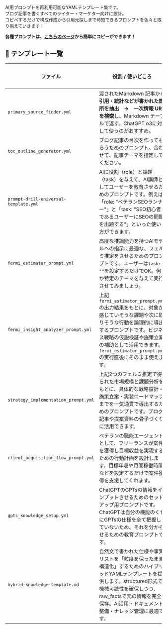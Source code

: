 AI用プロンプトを再利用可能なYAMLテンプレート集です。  
ブログ記事を書くすべてのライター・マーケター向けに設計。  
コピペするだけで構成作成から引用元探しまで時短できるプロンプトを色々と取り揃えていきます！

**各種プロンプトは、[こちらのページ](https://ryusei-blog.github.io/prompt-templates/)から簡単にコピーができます！**

## 📑 テンプレート一覧

| ファイル | 役割 / 使いどころ | プロンプト |
|--|--|--|
| `primary_source_finder.yml` | 渡されたMarkdown 記事から**引用・統計などが書かれた箇所を抽出　→　一次情報 URL を検索**し、Markdown テーブルで返す。ChatGPT o3に対して使うのがおすすめ。 | [open](https://ryusei-blog.github.io/prompt-templates/#psf) |
| `toc_outline_generator.yml` | ブログ記事の目次を作ってもらうためのプロンプト。合わせて、記事テーマを指定してください。 | [open](https://ryusei-blog.github.io/prompt-templates/#tog) |
| `prompt-drill-universal-template.yml` | AIに役割（role）と課題（task）を与えて、AI講師としてユーザーを教育させるためのプロンプトです。例えば「role: "ベテランSEOランナー"」と「task: "SEO初心者であるユーザーにSEOの問題を出題する"」といった使い方ができます。 | [open](https://ryusei-blog.github.io/prompt-templates/#pdut) |
| `fermi_estimator_prompt.yml` | 高度な推論能力を持つAIモデルへの指示に最適な、フェルミ推定をさせるためのプロンプトです。ユーザーは`task: ""`を設定するだけでOK。何か特定のテーマを与えて実行させてみましょう。 | [open](https://ryusei-blog.github.io/prompt-templates/#fep) |
| `fermi_insight_analyzer_prompt.yml` | 上記`fermi_estimator_prompt.yml`の出力結果をもとに、対象が感じていそうな課題や次に取りそうな行動を論理的に導出するプロンプトです。ビジネス戦略の仮説検証や施策立案の補助として活用できます。`fermi_estimator_prompt.yml`の実行直後にそのまま使えます。 | [open](https://ryusei-blog.github.io/prompt-templates/#fiap) |
| `strategy_implementation_prompt.yml` | 上記2つのフェルミ推定で得られた市場規模と課題分析をもとに、具体的な戦略設計・施策立案・実装ロードマップまでを一気通貫で導出するためのプロンプトです。ブログ記事や提案資料の骨子づくりに活用できます。 | [open](https://ryusei-blog.github.io/prompt-templates/#sip) |
| `client_acquisition_flow_prompt.yml` | ベテランの職能エージェントとして、フリーランスが案件を獲得し目標収益を実現するための行動計画を設計します。目標年収や月間稼働時間などを設定するだけで案件獲得を支援してくれます。 | [open](https://ryusei-blog.github.io/prompt-templates/#cafp) |
| `gpts_knowledge_setup.yml` | ChatGPTのGPTsの情報をインプットさせるためのセットアップ用プロンプトです。ChatGPTは自分の機能のくせにGPTsの仕様を全て把握していないため、それを分からせるための教育プロンプトです。 | [open](https://ryusei-blog.github.io/prompt-templates/#gks) |
| `hybrid-knowledge-template.md` | 自然文で書かれた仕様や事実リストを「粒度を保ったまま構造化」するためのハイブリッドYAMLテンプレートを提供します。structured形式で機械可読性を確保しつつ、raw_factsで元の情報を完全保存。AI活用・ドキュメント整備・ナレッジ管理に最適です。 | [open](https://ryusei-blog.github.io/prompt-templates/#hkt) |

